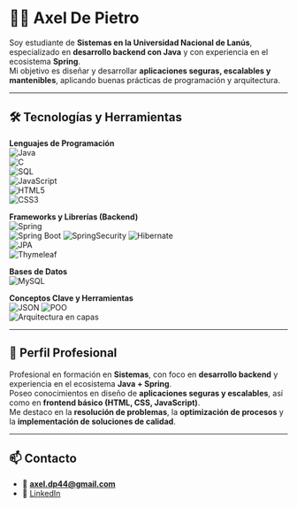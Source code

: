 # 👨‍💻 Axel De Pietro

Soy estudiante de **Sistemas en la Universidad Nacional de Lanús**, especializado en **desarrollo backend con Java** y con experiencia en el ecosistema **Spring**.  
Mi objetivo es diseñar y desarrollar **aplicaciones seguras, escalables y mantenibles**, aplicando buenas prácticas de programación y arquitectura.

---

## 🛠️ Tecnologías y Herramientas

**Lenguajes de Programación**  
![Java](https://img.shields.io/badge/-Java-007396?style=flat-square&logo=java&logoColor=white)  
![C](https://img.shields.io/badge/-C-00599C?style=flat-square&logo=c&logoColor=white)  
![SQL](https://img.shields.io/badge/-SQL-4479A1?style=flat-square&logo=postgresql&logoColor=white)  
![JavaScript](https://img.shields.io/badge/-JavaScript-F7DF1E?style=flat-square&logo=javascript&logoColor=black)  
![HTML5](https://img.shields.io/badge/-HTML5-E34F26?style=flat-square&logo=html5&logoColor=white)  
![CSS3](https://img.shields.io/badge/-CSS3-1572B6?style=flat-square&logo=css3&logoColor=white)  

**Frameworks y Librerías (Backend)**  
![Spring](https://img.shields.io/badge/-Spring-6DB33F?style=flat-square&logo=spring&logoColor=white)  
![Spring Boot](https://img.shields.io/badge/-SpringBoot-6DB33F?style=flat-square&logo=springboot&logoColor=white) 
![SpringSecurity](https://img.shields.io/badge/Spring%20Security-6DB33F?style=flat-square&logo=springsecurity&logoColor=white)
![Hibernate](https://img.shields.io/badge/-Hibernate-59666C?style=flat-square&logo=hibernate&logoColor=white)  
![JPA](https://img.shields.io/badge/-JPA-FF6F00?style=flat-square)  
![Thymeleaf](https://img.shields.io/badge/-Thymeleaf-005F0F?style=flat-square)  

**Bases de Datos**  
![MySQL](https://img.shields.io/badge/-MySQL-4479A1?style=flat-square&logo=mysql&logoColor=white)  

**Conceptos Clave y Herramientas**  
![JSON](https://img.shields.io/badge/-JSON-000000?style=flat-square&logo=json&logoColor=white)
![POO](https://img.shields.io/badge/-POO-8A2BE2?style=flat-square)  
![Arquitectura en capas](https://img.shields.io/badge/-ArquitecturaEnCapas-008080?style=flat-square)  

---

## 📌 Perfil Profesional
Profesional en formación en **Sistemas**, con foco en **desarrollo backend** y experiencia en el ecosistema **Java + Spring**.  
Poseo conocimientos en diseño de **aplicaciones seguras y escalables**, así como en **frontend básico (HTML, CSS, JavaScript)**.  
Me destaco en la **resolución de problemas**, la **optimización de procesos** y la **implementación de soluciones de calidad**.

---

## 📫 Contacto
- 📧 **axel.dp44@gmail.com**  
- 💼 [LinkedIn](https://www.linkedin.com/in/axeldepietro)
